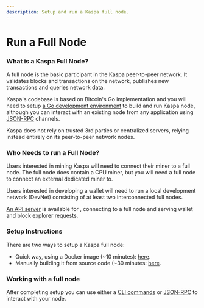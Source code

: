 ```yaml
---
description: Setup and run a Kaspa full node.
---
```


# Run a Full Node

### What is a Kaspa Full Node?

A full node is the basic participant in the Kaspa peer-to-peer network. It validates blocks and transactions on the network, publishes new transactions and queries network data.

Kaspa's codebase is based on Bitcoin's Go implementation and you will need to setup [a Go development environment](https://app.gitbook.com/@kaspa/s/kaspa/~/drafts/-LsLyvtECTPlocs1u90J/primary/getting-started/running-a-node/build-a-node-server-from-source-code#prerequisites) to build and run Kaspa node, although you can interact with an existing node from any application using [JSON-RPC](../interact-with-a-node/node-json-rpc-api.md) channels.

Kaspa does not rely on trusted 3rd parties or centralized servers, relying instead entirely on its peer-to-peer network nodes.  

### Who Needs to run a Full Node?

Users interested in mining Kaspa will need to connect their miner to a full node. The full node does contain a CPU miner, but you will need a full node to connect an external dedicated miner to.

Users interested in developing a wallet will need to run a local development network \(DevNet\) consisting of at least two interconnected full nodes. 

[An API server](../api-server/) is available for , connecting to a full node and serving wallet and block explorer requests.

### Setup Instructions

There are two ways to setup a Kaspa full node:

* Quick way, using a Docker image \(~10 minutes\): [here](full-node-quick-setup-with-docker.md).
* Manually building it from source code \(~30 minutes: [here](build-a-node-server-from-source-code.md).

### Working with a full node

After completing setup you can use either a [CLI commands](../interact-with-a-node/node-cli-interface.md) or [JSON-RPC](../interact-with-a-node/node-json-rpc-api.md) to interact with your node.







